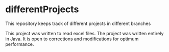 # differentProjects
This repository keeps track of different projects in different branches

This project was written to read excel files. The project was written entirely in Java.
It is open to corrections and modifications for optimum performance.
